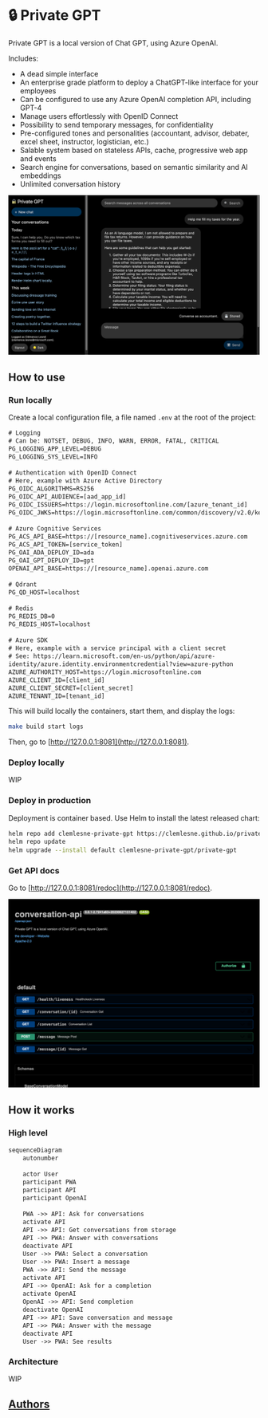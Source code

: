 # 🔒 Private GPT

Private GPT is a local version of Chat GPT, using Azure OpenAI.

Includes:

- A dead simple interface
- An enterprise grade platform to deploy a ChatGPT-like interface for your employees
- Can be configured to use any Azure OpenAI completion API, including GPT-4
- Manage users effortlessly with OpenID Connect
- Possibility to send temporary messages, for confidentiality
- Pre-configured tones and personalities (accountant, advisor, debater, excel sheet, instructor, logistician, etc.)
- Salable system based on stateless APIs, cache, progressive web app and events
- Search engine for conversations, based on semantic similarity and AI embeddings
- Unlimited conversation history

![Application screenshot](docs/main.png)

## How to use

### Run locally

Create a local configuration file, a file named `.env` at the root of the project:

```.env
# Logging
# Can be: NOTSET, DEBUG, INFO, WARN, ERROR, FATAL, CRITICAL
PG_LOGGING_APP_LEVEL=DEBUG
PG_LOGGING_SYS_LEVEL=INFO

# Authentication with OpenID Connect
# Here, example with Azure Active Directory
PG_OIDC_ALGORITHMS=RS256
PG_OIDC_API_AUDIENCE=[aad_app_id]
PG_OIDC_ISSUERS=https://login.microsoftonline.com/[azure_tenant_id]
PG_OIDC_JWKS=https://login.microsoftonline.com/common/discovery/v2.0/keys

# Azure Cognitive Services
PG_ACS_API_BASE=https://[resource_name].cognitiveservices.azure.com
PG_ACS_API_TOKEN=[service_token]
PG_OAI_ADA_DEPLOY_ID=ada
PG_OAI_GPT_DEPLOY_ID=gpt
OPENAI_API_BASE=https://[resource_name].openai.azure.com

# Qdrant
PG_QD_HOST=localhost

# Redis
PG_REDIS_DB=0
PG_REDIS_HOST=localhost

# Azure SDK
# Here, example with a service principal with a client secret
# See: https://learn.microsoft.com/en-us/python/api/azure-identity/azure.identity.environmentcredential?view=azure-python
AZURE_AUTHORITY_HOST=https://login.microsoftonline.com
AZURE_CLIENT_ID=[client_id]
AZURE_CLIENT_SECRET=[client_secret]
AZURE_TENANT_ID=[tenant_id]
```

This will build locally the containers, start them, and display the logs:

```bash
make build start logs
```

Then, go to [http://127.0.0.1:8081](http://127.0.0.1:8081).

### Deploy locally

WIP

### Deploy in production

Deployment is container based. Use Helm to install the latest released chart:

```bash
helm repo add clemlesne-private-gpt https://clemlesne.github.io/private-gpt
helm repo update
helm upgrade --install default clemlesne-private-gpt/private-gpt
```

### Get API docs

Go to [http://127.0.0.1:8081/redoc](http://127.0.0.1:8081/redoc).

![Documentation endpoint](docs/doc.png)

## How it works

### High level

```mermaid
sequenceDiagram
    autonumber

    actor User
    participant PWA
    participant API
    participant OpenAI

    PWA ->> API: Ask for conversations
    activate API
    API ->> API: Get conversations from storage
    API ->> PWA: Answer with conversations
    deactivate API
    User ->> PWA: Select a conversation
    User ->> PWA: Insert a message
    PWA ->> API: Send the message
    activate API
    API ->> OpenAI: Ask for a completion
    activate OpenAI
    OpenAI ->> API: Send completion
    deactivate OpenAI
    API ->> API: Save conversation and message
    API ->> PWA: Answer with the message
    deactivate API
    User ->> PWA: See results
```

### Architecture

WIP

## [Authors](./AUTHORS.md)

